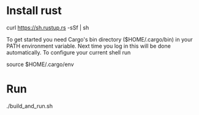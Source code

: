 # Install rust

curl https://sh.rustup.rs -sSf | sh

To get started you need Cargo's bin directory ($HOME/.cargo/bin) in your PATH 
environment variable. Next time you log in this will be done automatically.
To configure your current shell run 

source $HOME/.cargo/env


# Run

./build_and_run.sh